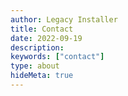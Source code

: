 ```yaml
---
author: Legacy Installer
title: Contact
date: 2022-09-19
description:
keywords: ["contact"]
type: about
hideMeta: true
---
```


<div id="formkeep-embed" data-formkeep-url="https://formkeep.com/p/0e45004f559b22d66a385afd94047ef0?embedded=1"></div>

<script type="text/javascript" src="https://pym.nprapps.org/pym.v1.min.js"></script>
<script type="text/javascript" src="https://formkeep-production-herokuapp-com.global.ssl.fastly.net/formkeep-embed.js"></script>

<!-- Get notified when the form is submitted, add your own code below: -->
<script>
const formkeepEmbed = document.querySelector('#formkeep-embed')

formkeepEmbed.addEventListener('formkeep-embed:submitting', _event => {
  console.log('Submitting form...')
})

formkeepEmbed.addEventListener('formkeep-embed:submitted', _event => {
  console.log('Submitted form...')
})
</script>
